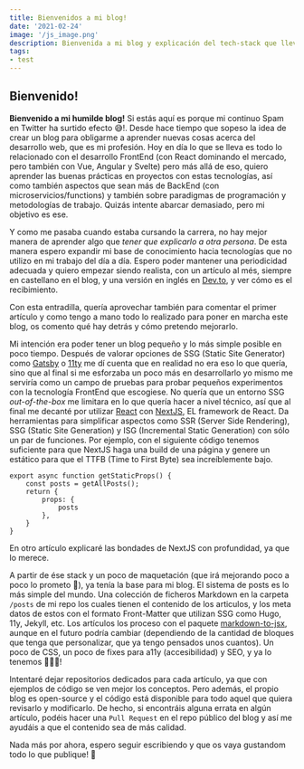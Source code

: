 ```yaml
---
title: Bienvenidos a mi blog!
date: '2021-02-24'
image: '/js_image.png'
description: Bienvenida a mi blog y explicación del tech-stack que lleva.
tags:
- test
---
```


## Bienvenido! ##

**Bienvenido a mi humilde blog!** Si estás aquí es porque mi continuo Spam en Twitter ha surtido efecto 😅!. Desde hace tiempo que sopeso la idea de crear un blog para obligarme a aprender nuevas cosas acerca del desarrollo web, que es mi profesión. Hoy en día lo que se lleva es todo lo relacionado con el desarrollo FrontEnd (con React dominando el mercado, pero también con Vue, Angular y Svelte) pero más allá de eso, quiero aprender las buenas prácticas en proyectos con estas tecnologías, así como también aspectos que sean más de BackEnd (con microservicios/functions) y también sobre paradigmas de programación y metodologías de trabajo. Quizás intente abarcar demasiado, pero mi objetivo es ese.

Y como me pasaba cuando estaba cursando la carrera, no hay mejor manera de aprender algo que *tener que explicarlo a otra persona*. De esta manera espero expandir mi base de conocimiento hacia tecnologías que no utilizo en mi trabajo del día a día. Espero poder mantener una periodicidad adecuada y quiero empezar siendo realista, con un artículo al més, siempre en castellano en el blog, y una versión en inglés en [Dev.to](https://dev.to/), y ver cómo es el recibimiento.

Con esta entradilla, quería aprovechar también para comentar el primer artículo y como tengo a mano todo lo realizado para poner en marcha este blog, os comento qué hay detrás y cómo pretendo mejorarlo.

Mi intención era poder tener un blog pequeño y lo más simple posible en poco tiempo. Después de valorar opciones de SSG (Static Site Generator) como [Gatsby](https://www.gatsbyjs.com/) o [11ty](https://www.11ty.dev/) me dí cuenta que en realidad no era eso lo que quería, sino que al final si me esforzaba un poco más en desarrollarlo yo mismo me serviría como un campo de pruebas para probar pequeños experimentos con la tecnología FrontEnd que escogiese. No quería que un entorno SSG *out-of-the-box* me limitara en lo que quería hacer a nivel técnico, así que al final me decanté por utilizar [React](https://es.reactjs.org/) con [NextJS](https://nextjs.org/), EL framework de React. Da herramientas para simplificar aspectos como SSR (Server Side Rendering), SSG (Static Site Generation) y ISG (Incremental Static Generation) con sólo un par de funciones. Por ejemplo, con el siguiente código tenemos suficiente para que NextJS haga una build de una página y genere un estático para que el TTFB (Time to First Byte) sea increíblemente bajo.

```
export async function getStaticProps() {
    const posts = getAllPosts();
    return {
        props: {
            posts
        },
    }
}
```

En otro artículo explicaré las bondades de NextJS con profundidad, ya que lo merece.

A partir de ése stack y un poco de maquetación (que irá mejorando poco a poco lo prometo 🙏), ya tenía la base para mi blog. El sistema de posts es lo más simple del mundo. Una colección de ficheros Markdown en la carpeta `/posts` de mi repo los cuales tienen el contenido de los articulos, y los meta datos de estos con el formato Front-Matter que utilizan SSG como Hugo, 11y, Jekyll, etc. Los artículos los proceso con el paquete [markdown-to-jsx](https://www.npmjs.com/package/markdown-to-jsx), aunque en el futuro podría cambiar (dependiendo de la cantidad de bloques que tenga que personalizar, que ya tengo pensados unos cuantos). Un poco de CSS, un poco de fixes para a11y (accesibilidad) y SEO, y ya lo tenemos 🎉🎉🎉!

Intentaré dejar repositorios dedicados para cada artículo, ya que con ejemplos de código se ven mejor los conceptos. Pero además, el propio blog es open-source y el código está disponible para todo aquel que quiera revisarlo y modificarlo. De hecho, si encontráis alguna errata en algún artículo, podéis hacer una `Pull Request` en el repo público del blog y así me ayudáis a que el contenido sea de más calidad.

Nada más por ahora, espero seguir escribiendo y que os vaya gustandom todo lo que publique! 👋